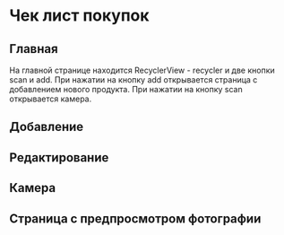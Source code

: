# Чек лист покупок
## Главная
На главной странице находится RecyclerView - recycler и две кнопки scan и add. 
При нажатии на кнопку add открывается страница с добавлением нового продукта. 
При нажатии на кнопку scan открывается камера.
## Добавление
## Редактирование
## Камера
## Страница с предпросмотром фотографии
